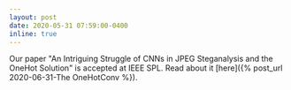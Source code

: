 ```yaml
---
layout: post
date: 2020-05-31 07:59:00-0400
inline: true
---
```


Our paper "An Intriguing Struggle of CNNs in JPEG Steganalysis and the OneHot Solution" is accepted at IEEE SPL. Read about it [here]({% post_url 2020-06-31-The OneHotConv %}).